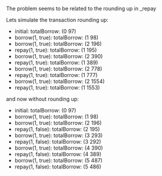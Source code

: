 The problem seems to be related to the rounding up in _repay

Lets simulate the transaction rounding up:
- initial:   totalBorrow: (0 97)
- borrow(1, true):    totalBorrow: (1 98)
- borrow(1, true):    totalBorrow: (2 196)
- repay(1, true):     totalBorrow: (1 195)
- borrow(1, true):    totalBorrow: (2 390)
- repay(1, true):     totalBorrow: (1 389)
- borrow(1, true):    totalBorrow: (2 778)
- repay(1, true):     totalBorrow: (1 777)
- borrow(1, true):    totalBorrow: (2 1554)
- repay(1, true):     totalBorrow: (1 1553)


and now without rounding up:
- initial:   totalBorrow: (0 97)
- borrow(1, true):    totalBorrow: (1 98)
- borrow(1, true):    totalBorrow: (2 196)
- repay(1, false):    totalBorrow: (2 195)
- borrow(1, true):    totalBorrow: (3 293)
- repay(1, false):    totalBorrow: (3 292)
- borrow(1, true):    totalBorrow: (4 390)
- repay(1, false):    totalBorrow: (4 389)
- borrow(1, true):    totalBorrow: (5 487)
- repay(1, false):    totalBorrow: (5 486)